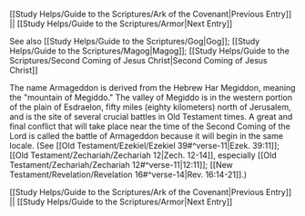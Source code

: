 [[Study Helps/Guide to the Scriptures/Ark of the Covenant|Previous Entry]]  ||  [[Study Helps/Guide to the Scriptures/Armor|Next Entry]]

 See also [[Study Helps/Guide to the Scriptures/Gog|Gog]]; [[Study Helps/Guide to the Scriptures/Magog|Magog]]; [[Study Helps/Guide to the Scriptures/Second Coming of Jesus Christ|Second Coming of Jesus Christ]]

 The name Armageddon is derived from the Hebrew Har Megiddon, meaning the "mountain of Megiddo." The valley of Megiddo is in the western portion of the plain of Esdraelon, fifty miles (eighty kilometers) north of Jerusalem, and is the site of several crucial battles in Old Testament times. A great and final conflict that will take place near the time of the Second Coming of the Lord is called the battle of Armageddon because it will begin in the same locale. (See [[Old Testament/Ezekiel/Ezekiel 39#^verse-11|Ezek. 39:11]]; [[Old Testament/Zechariah/Zechariah 12|Zech. 12-14]], especially [[Old Testament/Zechariah/Zechariah 12#^verse-11|12:11]]; [[New Testament/Revelation/Revelation 16#^verse-14|Rev. 16:14-21]].)

[[Study Helps/Guide to the Scriptures/Ark of the Covenant|Previous Entry]]  ||  [[Study Helps/Guide to the Scriptures/Armor|Next Entry]]